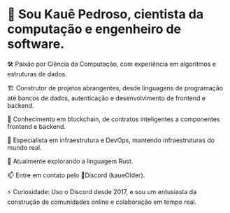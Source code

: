# 👋 Sou Kauê Pedroso, cientista da computação e engenheiro de software.

🛠️ Paixão por Ciência da Computação, com experiência em algoritmos e estruturas de dados.

🏗️ Construtor de projetos abrangentes, desde linguagens de programação até bancos de dados, autenticação e desenvolvimento de frontend e backend.

🔗 Conhecimento em blockchain, de contratos inteligentes a componentes frontend e backend.

🏢 Especialista em infraestrutura e DevOps, mantendo infraestruturas do mundo real.

👤 Atualmente explorando a linguagem Rust.

📫 Entre em contato pelo 💬Discord (kaueOlder).

⚡ Curiosidade: Uso o Discord desde 2017, e sou um entusiasta da construção de comunidades online e colaboração em tempo real.
